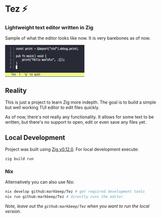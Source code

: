 # Tez ⚡️

### Lightweight text editor written in Zig

Sample of what the editor looks like now. It is very barebones as of now.

![Hello world example in zig using Tez](media/hello_world.png)

## Reality

This is just a project to learn Zig more indepth. The goal is to build a simple but well working TUI editor to edit files quickly.

As of now, there's not really any functionality. It allows for some text to be written, but there's no support to open, edit or even save any files yet.

## Local Development

Project was built using [Zig v0.12.0](https://github.com/ziglang/zig). For local development execute:

```sh
zig build run
```

### Nix

Alternatively you can also use Nix:

```sh
nix develop github:markbeep/Tez # get required development tools
nix run github:markbeep/Tez # directly runs the editor
```

_Note, leave out the `github:markbeep/Tez` when you want to run the local version._

